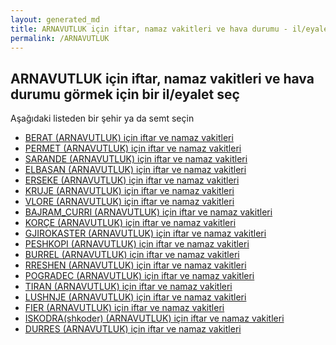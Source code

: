 ```yaml
---
layout: generated_md
title: ARNAVUTLUK için iftar, namaz vakitleri ve hava durumu - il/eyalet seç
permalink: /ARNAVUTLUK
---
```


## ARNAVUTLUK için iftar, namaz vakitleri ve hava durumu  görmek için bir il/eyalet seç

Aşağıdaki listeden bir şehir ya da semt seçin

* [BERAT (ARNAVUTLUK) için iftar ve namaz vakitleri](/ARNAVUTLUK/BERAT)
* [PERMET (ARNAVUTLUK) için iftar ve namaz vakitleri](/ARNAVUTLUK/PERMET)
* [SARANDE (ARNAVUTLUK) için iftar ve namaz vakitleri](/ARNAVUTLUK/SARANDE)
* [ELBASAN (ARNAVUTLUK) için iftar ve namaz vakitleri](/ARNAVUTLUK/ELBASAN)
* [ERSEKE (ARNAVUTLUK) için iftar ve namaz vakitleri](/ARNAVUTLUK/ERSEKE)
* [KRUJE (ARNAVUTLUK) için iftar ve namaz vakitleri](/ARNAVUTLUK/KRUJE)
* [VLORE (ARNAVUTLUK) için iftar ve namaz vakitleri](/ARNAVUTLUK/VLORE)
* [BAJRAM_CURRI (ARNAVUTLUK) için iftar ve namaz vakitleri](/ARNAVUTLUK/BAJRAM_CURRI)
* [KORÇE (ARNAVUTLUK) için iftar ve namaz vakitleri](/ARNAVUTLUK/KORÇE)
* [GJIROKASTER (ARNAVUTLUK) için iftar ve namaz vakitleri](/ARNAVUTLUK/GJIROKASTER)
* [PESHKOPI (ARNAVUTLUK) için iftar ve namaz vakitleri](/ARNAVUTLUK/PESHKOPI)
* [BURREL (ARNAVUTLUK) için iftar ve namaz vakitleri](/ARNAVUTLUK/BURREL)
* [RRESHEN (ARNAVUTLUK) için iftar ve namaz vakitleri](/ARNAVUTLUK/RRESHEN)
* [POGRADEC (ARNAVUTLUK) için iftar ve namaz vakitleri](/ARNAVUTLUK/POGRADEC)
* [TIRAN (ARNAVUTLUK) için iftar ve namaz vakitleri](/ARNAVUTLUK/TIRAN)
* [LUSHNJE (ARNAVUTLUK) için iftar ve namaz vakitleri](/ARNAVUTLUK/LUSHNJE)
* [FIER (ARNAVUTLUK) için iftar ve namaz vakitleri](/ARNAVUTLUK/FIER)
* [ISKODRA(shkoder) (ARNAVUTLUK) için iftar ve namaz vakitleri](/ARNAVUTLUK/ISKODRA(shkoder))
* [DURRES (ARNAVUTLUK) için iftar ve namaz vakitleri](/ARNAVUTLUK/DURRES)
